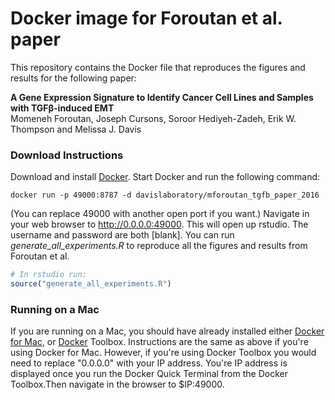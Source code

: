 # Docker image for  Foroutan et al. paper

This repository contains the Docker file that reproduces the figures and results for the following paper:

**A Gene Expression Signature to Identify Cancer Cell Lines and Samples with TGFβ-induced EMT**  
Momeneh Foroutan, Joseph Cursons, Soroor Hediyeh-Zadeh, Erik W. Thompson and Melissa J. Davis

### Download Instructions

Download and install [Docker](https://docs.docker.com). Start Docker and run the following command:

```
docker run -p 49000:8787 -d davislaboratory/mforoutan_tgfb_paper_2016

```

(You can replace 49000 with another open port if you want.) Navigate in your web browser to 
http://0.0.0.0:49000. This will open up rstudio. The username and password are both [blank]. 
You can run *generate_all_experiments.R* to reproduce all the figures and results from Foroutan et al.

```r
# In rstudio run: 
source("generate_all_experiments.R")

```

### Running on a Mac
If you are running on a Mac, you should have already installed either [Docker for Mac](https://docs.docker.com/docker-for-mac/), or [Docker](https://www.docker.com/products/docker-toolbox) Toolbox. Instructions are the same as above if you're using Docker for Mac. However, if you're using Docker Toolbox you would need to replace "0.0.0.0" with your IP address. You're IP address is displayed once you run the Docker Quick Terminal from the Docker Toolbox.Then navigate in the browser to $IP:49000.



